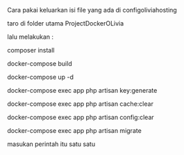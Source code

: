 Cara pakai
keluarkan isi file yang ada di configoliviahosting

taro di folder utama ProjectDockerOLivia

lalu melakukan :

composer install

docker-compose build

docker-compose up -d

docker-compose exec app php artisan key:generate

docker-compose exec app php artisan cache:clear

docker-compose exec app php artisan config:clear

docker-compose exec app php artisan migrate

masukan perintah itu satu satu
